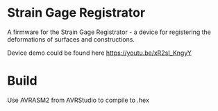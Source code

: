 # Strain Gage Registrator
A firmware for the Strain Gage Registrator - a device for registering the deformations of surfaces and constructions.

Device demo could be found here https://youtu.be/xR2sI_KngyY

# Build
Use AVRASM2 from AVRStudio to compile to .hex
